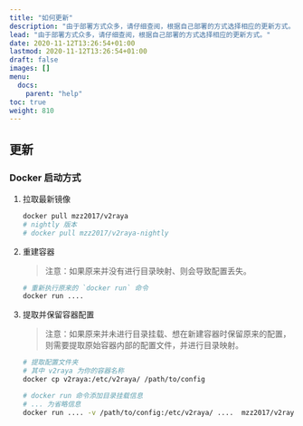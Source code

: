 ```yaml
---
title: "如何更新"
description: "由于部署方式众多，请仔细查阅，根据自己部署的方式选择相应的更新方式。"
lead: "由于部署方式众多，请仔细查阅，根据自己部署的方式选择相应的更新方式。"
date: 2020-11-12T13:26:54+01:00
lastmod: 2020-11-12T13:26:54+01:00
draft: false
images: []
menu:
  docs:
    parent: "help"
toc: true
weight: 810
---
```


## 更新

### Docker 启动方式


1. 拉取最新镜像

    ```bash
    docker pull mzz2017/v2raya
    # nightly 版本
    # docker pull mzz2017/v2raya-nightly
    ```

2. 重建容器

    > 注意：如果原来并没有进行目录映射、则会导致配置丢失。

    ```bash
    # 重新执行原来的 `docker run` 命令
    docker run ....
    ```

3. 提取并保留容器配置

    > 注意：如果原来并未进行目录挂载、想在新建容器时保留原来的配置，则需要提取原始容器内部的配置文件，并进行目录映射。

    ```bash
    # 提取配置文件夹
    # 其中 v2raya 为你的容器名称
    docker cp v2raya:/etc/v2raya/ /path/to/config

    # docker run 命令添加目录挂载信息
    # ... 为省略信息
    docker run .... -v /path/to/config:/etc/v2raya/ ....  mzz2017/v2raya
    ```
